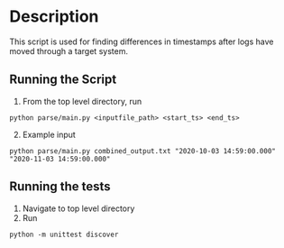 # Description
This script is used for finding differences in timestamps after logs have moved through a target system.

## Running the Script
1. From the top level directory, run
```
python parse/main.py <inputfile_path> <start_ts> <end_ts>
```
2. Example input
```
python parse/main.py combined_output.txt "2020-10-03 14:59:00.000" "2020-11-03 14:59:00.000"
```
## Running the tests
1. Navigate to top level directory
2. Run
```
python -m unittest discover
```
